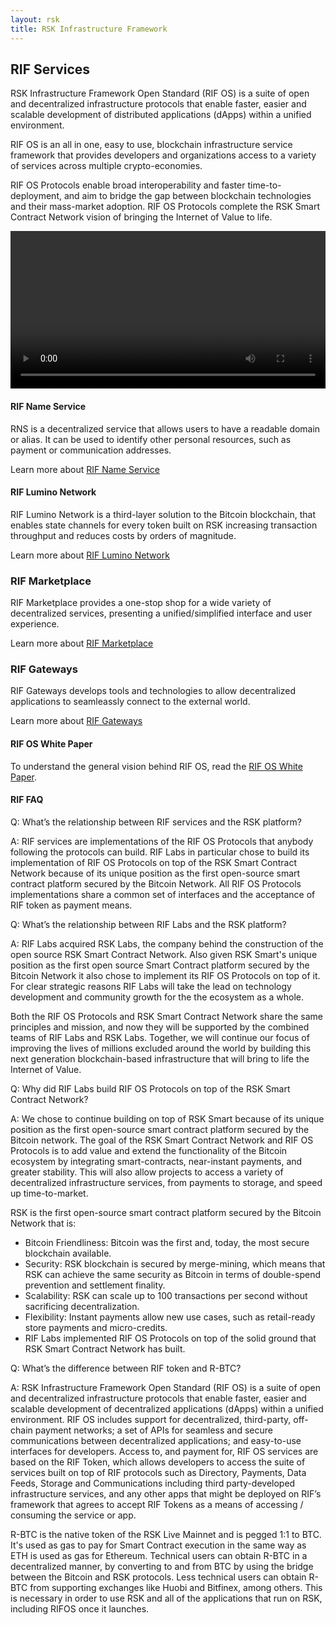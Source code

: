 ```yaml
---
layout: rsk
title: RSK Infrastructure Framework
---
```


## RIF Services

RSK Infrastructure Framework Open Standard (RIF OS) is a suite of open and decentralized infrastructure protocols that enable faster, easier and scalable development of distributed applications (dApps) within a unified environment.

RIF OS is an all in one, easy to use, blockchain infrastructure service framework that provides developers and organizations access to a variety of services across multiple crypto-economies.

RIF OS Protocols enable broad interoperability and faster time-to-deployment, and aim to bridge the gap between blockchain technologies and their mass-market adoption. RIF OS Protocols complete the RSK Smart Contract Network vision of bringing the Internet of Value to life.

<div class="video-container">
  <video style="width: 100%" controls src="https://cdn.rifos.org/home_video.mp4"></video>
</div>


#### RIF Name Service

RNS is a decentralized service that allows users to have a readable domain or alias. It can be used to identify other personal resources, such as payment or communication addresses.

Learn more about [RIF Name Service](./rns)

#### RIF Lumino Network

RIF Lumino Network is a third-layer solution to the Bitcoin blockchain, that enables state channels for every token built on RSK increasing transaction throughput and reduces costs by orders of magnitude.

Learn more about [RIF Lumino Network](./lumino)

### RIF Marketplace

RIF Marketplace provides a one-stop shop for a wide variety of decentralized services, presenting a unified/simplified interface and user experience. 

Learn more about [RIF Marketplace](./marketplace)

### RIF Gateways

RIF Gateways develops tools and technologies to allow decentralized applications to seamleassly connect to the external world. 

Learn more about [RIF Gateways](./gateways)

#### RIF OS White Paper

To understand the general vision behind RIF OS, read the [RIF OS White Paper](https://docs.rifos.org/rif-whitepaper-en.pdf).

#### RIF FAQ

Q: What’s the relationship between RIF services and the RSK platform?

A: RIF services are implementations of the RIF OS Protocols that anybody following the protocols can build. RIF Labs in particular chose to build its implementation of RIF OS Protocols on top of the RSK Smart Contract Network because of its unique position as the first open-source smart contract platform secured by the Bitcoin Network. All RIF OS Protocols implementations share a common set of interfaces and the acceptance of RIF token as payment means.

Q: What’s the relationship between RIF Labs and the RSK platform?

A: RIF Labs acquired RSK Labs, the company behind the construction of the open source RSK Smart Contract Network. Also given RSK Smart's unique position as the first open source Smart Contract platform secured by the Bitcoin Network it also chose to implement its RIF OS Protocols on top of it. For clear strategic reasons RIF Labs will take the lead on technology development and community growth for the the ecosystem as a whole.

Both the RIF OS Protocols and RSK Smart Contract Network share the same principles and mission, and now they will be supported by the combined teams of RIF Labs and RSK Labs. Together, we will continue our focus of improving the lives of millions excluded around the world by building this next generation blockchain-based infrastructure that will bring to life the Internet of Value.

Q: Why did RIF Labs build RIF OS Protocols on top of the RSK Smart Contract Network?

A: We chose to continue building on top of RSK Smart because of its unique position as the first open-source smart contract platform secured by the Bitcoin network. The goal of the RSK Smart Contract Network and RIF OS Protocols is to add value and extend the functionality of the Bitcoin ecosystem by integrating smart-contracts, near-instant payments, and greater stability. This will also allow projects to access a variety of decentralized infrastructure services, from payments to storage, and speed up time-to-market.

RSK is the first open-source smart contract platform secured by the Bitcoin Network that is:

* Bitcoin Friendliness: Bitcoin was the first and, today, the most secure blockchain available.
* Security: RSK blockchain is secured by merge-mining, which means that RSK can achieve the same security as Bitcoin in terms of double-spend prevention and settlement finality.
* Scalability: RSK can scale up to 100 transactions per second without sacrificing decentralization.
* Flexibility: Instant payments allow new use cases, such as retail-ready store payments and micro-credits.
* RIF Labs implemented RIF OS Protocols on top of the solid ground that RSK Smart Contract Network has built.

Q: What’s the difference between RIF token and R-BTC?

A: RSK Infrastructure Framework Open Standard (RIF OS) is a suite of open and decentralized infrastructure protocols that enable faster, easier and scalable development of decentralized applications (dApps) within a unified environment. RIF OS includes support for decentralized, third-party, off-chain payment networks; a set of APIs for seamless and secure communications between decentralized applications; and easy-to-use interfaces for developers. Access to, and payment for, RIF OS services are based on the RIF Token, which allows developers to access the suite of services built on top of RIF protocols such as Directory, Payments, Data Feeds, Storage and Communications including third party-developed infrastructure services, and any other apps that might be deployed on RIF’s framework that agrees to accept RIF Tokens as a means of accessing / consuming the service or app.

R-BTC is the native token of the RSK Live Mainnet and is pegged 1:1 to BTC. It's used as gas to pay for Smart Contract execution in the same way as ETH is used as gas for Ethereum. Technical users can obtain R-BTC in a decentralized manner, by converting to and from BTC by using the bridge between the Bitcoin and RSK protocols. Less technical users can obtain R-BTC from supporting exchanges like Huobi and Bitfinex, among others. This is necessary in order to use RSK and all of the applications that run on RSK, including RIFOS once it launches.
